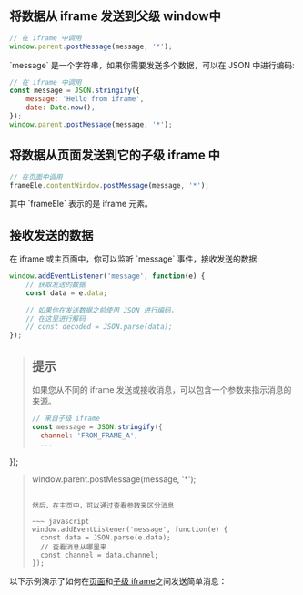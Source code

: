 ## 将数据从 iframe 发送到父级 window中

~~~ javascript
// 在 iframe 中调用
window.parent.postMessage(message, '*');
~~~

\`message\` 是一个字符串，如果你需要发送多个数据，可以在 JSON 中进行编码: 

~~~ javascript
// 在 iframe 中调用
const message = JSON.stringify({
    message: 'Hello from iframe',
    date: Date.now(),
});
window.parent.postMessage(message, '*');
~~~

## 将数据从页面发送到它的子级 iframe 中

~~~ javascript
// 在页面中调用
frameEle.contentWindow.postMessage(message, '*');
~~~

其中 \`frameEle\` 表示的是 iframe 元素。

## 接收发送的数据

在 iframe 或主页面中，你可以监听 \`message\` 事件，接收发送的数据: 

~~~ javascript
window.addEventListener('message', function(e) {
    // 获取发送的数据
    const data = e.data;
    
    // 如果你在发送数据之前使用 JSON 进行编码，
    // 在这里进行解码
    // const decoded = JSON.parse(data);
});
~~~

> ## 提示
>
> 如果您从不同的 iframe 发送或接收消息，可以包含一个参数来指示消息的来源。
>
> ~~~ javascript
> // 来自子级 iframe
> const message = JSON.stringify({
>   channel: 'FROM_FRAME_A',
>   ...
});
> window.parent.postMessage(message, '*');
> ~~~
>
> 然后，在主页中，可以通过查看参数来区分消息
>
> ~~~ javascript
> window.addEventListener('message', function(e) {
>   const data = JSON.parse(e.data);
>   // 查看消息从哪里来
>   const channel = data.channel;
> });
> ~~~

以下示例演示了如何在[页面](https://github.com/PLQin/html-dom/blob/master/demo/communication-between-an-iframe-and-its-parent-window/index.html)和[子级 iframe](https://github.com/PLQin/html-dom/blob/master/demo/communication-between-an-iframe-and-its-parent-window/iframe.html)之间发送简单消息：
